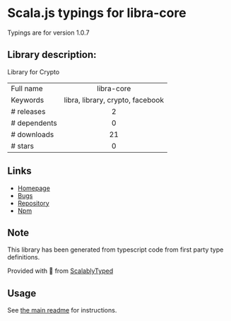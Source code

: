 
# Scala.js typings for libra-core

Typings are for version 1.0.7

## Library description:
Library for Crypto

|                    |                 |
| ------------------ | :-------------: |
| Full name          | libra-core |
| Keywords           | libra, library, crypto, facebook |
| # releases         | 2 |
| # dependents       | 0 |
| # downloads        | 21 |
| # stars            | 0 |

## Links
- [Homepage](https://github.com/perfectmak/libra-core#readme)
- [Bugs](https://github.com/perfectmak/libra-core/issues)
- [Repository](https://github.com/perfectmak/libra-core)
- [Npm](https://www.npmjs.com/package/libra-core)
    


## Note
This library has been generated from typescript code from first party type definitions.

Provided with :purple_heart: from [ScalablyTyped](https://github.com/oyvindberg/ScalablyTyped)

## Usage
See [the main readme](../../readme.md) for instructions.


